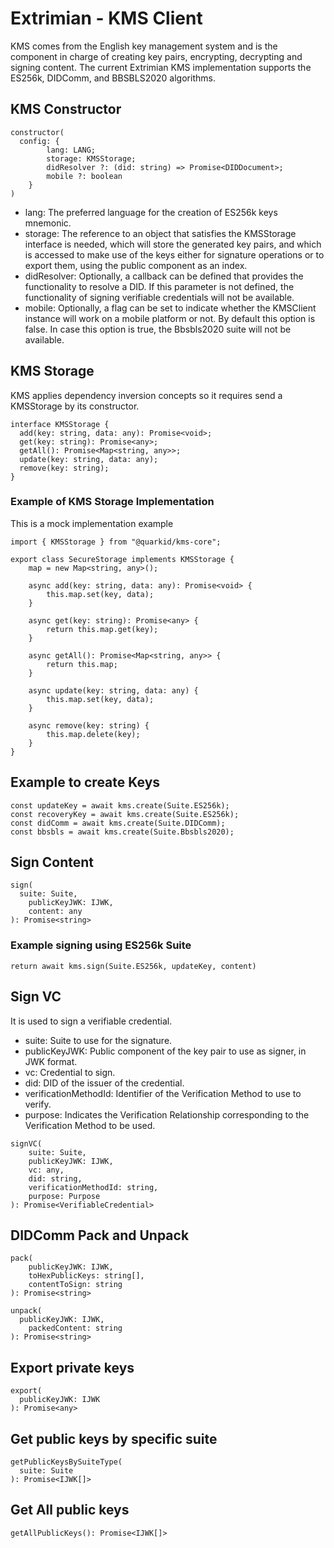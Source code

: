 # Extrimian - KMS Client
KMS comes from the English key management system and is the component in charge of creating key pairs, encrypting, decrypting and signing content.
The current Extrimian KMS implementation supports the ES256k, DIDComm, and BBSBLS2020 algorithms.

##  KMS Constructor
```
constructor(
  config: {
        lang: LANG;
        storage: KMSStorage;
        didResolver ?: (did: string) => Promise<DIDDocument>;
        mobile ?: boolean
    }
)
```

* lang: The preferred language for the creation of ES256k keys mnemonic.
* storage: The reference to an object that satisfies the KMSStorage interface is needed, which will store the generated key pairs, and which is accessed to make use of the keys either for signature operations or to export them, using the public component as an index.
* didResolver: Optionally, a callback can be defined that provides the functionality to resolve a DID. If this parameter is not defined, the functionality of signing verifiable credentials will not be available.
* mobile: Optionally, a flag can be set to indicate whether the KMSClient instance will work on a mobile platform or not. By default this option is false. In case this option is true, the Bbsbls2020 suite will not be available.

## KMS Storage
KMS applies dependency inversion concepts so it requires send a KMSStorage by its constructor.

```
interface KMSStorage {
  add(key: string, data: any): Promise<void>;
  get(key: string): Promise<any>;
  getAll(): Promise<Map<string, any>>;
  update(key: string, data: any);
  remove(key: string);
}
```

### Example of KMS Storage Implementation
This is a mock implementation example

```
import { KMSStorage } from "@quarkid/kms-core";

export class SecureStorage implements KMSStorage {
    map = new Map<string, any>();

    async add(key: string, data: any): Promise<void> {
        this.map.set(key, data);
    }

    async get(key: string): Promise<any> {
        return this.map.get(key);
    }

    async getAll(): Promise<Map<string, any>> {
        return this.map;
    }

    async update(key: string, data: any) {
        this.map.set(key, data);
    }

    async remove(key: string) {
        this.map.delete(key);
    }
}
```

## Example to create Keys
```
const updateKey = await kms.create(Suite.ES256k);
const recoveryKey = await kms.create(Suite.ES256k);
const didComm = await kms.create(Suite.DIDComm);
const bbsbls = await kms.create(Suite.Bbsbls2020);
```

##  Sign Content
```
sign(
  suite: Suite,
    publicKeyJWK: IJWK,
    content: any
): Promise<string>
```

### Example signing using ES256k Suite
```
return await kms.sign(Suite.ES256k, updateKey, content)
```

## Sign VC
It is used to sign a verifiable credential.

* suite: Suite to use for the signature.
* publicKeyJWK: Public component of the key pair to use as signer, in JWK format.
* vc: Credential to sign.
* did: DID of the issuer of the credential.
* verificationMethodId: Identifier of the Verification Method to use to verify.
* purpose: Indicates the Verification Relationship corresponding to the Verification Method to be used.

```
signVC(
    suite: Suite,
    publicKeyJWK: IJWK,
    vc: any,
    did: string,
    verificationMethodId: string,
    purpose: Purpose
): Promise<VerifiableCredential>
```

## DIDComm Pack and Unpack
```
pack(
    publicKeyJWK: IJWK,
    toHexPublicKeys: string[],
    contentToSign: string
): Promise<string>
```

```
unpack(
  publicKeyJWK: IJWK,
    packedContent: string
): Promise<string>
```

## Export private keys
```
export(
  publicKeyJWK: IJWK
): Promise<any>
```

## Get public keys by specific suite
```
getPublicKeysBySuiteType(
  suite: Suite
): Promise<IJWK[]>
```

## Get All public keys
```
getAllPublicKeys(): Promise<IJWK[]>
```
